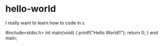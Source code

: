 # hello-world
I really want to learn how to code in c

#include<stdio.h>
int main(void)
{
printf("Hello World!!");
return 0;
}
end main;
